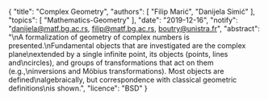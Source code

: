 {
    "title": "Complex Geometry",
    "authors": [
        "Filip Marić",
        "Danijela Simić"
    ],
    "topics": [
        "Mathematics-Geometry"
    ],
    "date": "2019-12-16",
    "notify": "danijela@matf.bg.ac.rs, filip@matf.bg.ac.rs, boutry@unistra.fr",
    "abstract": "\nA formalization of geometry of complex numbers is presented.\nFundamental objects that are investigated are the complex plane\nextended by a single infinite point, its objects (points, lines and\ncircles), and groups of transformations that act on them (e.g.,\ninversions and Möbius transformations). Most objects are defined\nalgebraically, but correspondence with classical geometric definitions\nis shown.",
    "licence": "BSD"
}